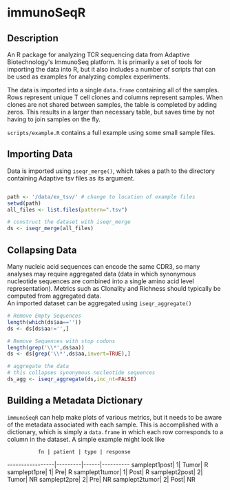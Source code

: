 # immunoSeqR

## Description

An R package for analyzing TCR sequencing data from Adaptive Biotechnology's ImmunoSeq platform.
It is primarily a set of tools for importing the data into R, but it also includes a number of
scripts that can be used as examples for analyzing complex experiments.

The data is imported into a single `data.frame` containing all of the samples. Rows represent
unique T cell clones and columns represent samples. When clones are not shared between samples,
the table is completed by adding zeros. This results in a larger than necessary table, but saves
time by not having to join samples on the fly. 

`scripts/example.R` contains a full example using some small sample files.

## Importing Data 
Data is imported using `iseqr_merge()`, which takes a path to the directory containing Adaptive
tsv files as its argument.

```R

path <- '/data/ex_tsv/' # change to location of example files
setwd(path)
all_files <- list.files(pattern=".tsv")

# construct the dataset with iseqr_merge
ds <- iseqr_merge(all_files)
``` 

## Collapsing Data 
Many nucleic acid sequences can encode the same CDR3, so many analyses may require aggregated
data (data in which synonymous nucleotide sequences are combined into a single amino acid level
representation). Metrics such as Clonality and Richness should typically be computed from aggregated
data.  
An imported dataset can be aggregated using `iseqr_aggregate()`

```R
# Remove Empty Sequences
length(which(ds$aa==''))
ds <- ds[ds$aa!='',]

# Remove Sequences with stop codons
length(grep('\\*',ds$aa))
ds <- ds[grep('\\*',ds$aa,invert=TRUE),]

# aggregate the data
# this collapses synonymous nucleotide sequences
ds_agg <- iseqr_aggregate(ds,inc_nt=FALSE)
```  

## Building a Metadata Dictionary
`immunoSeqR` can help make plots of various metrics, but it needs to be aware of the metadata
associated with each sample. This is accomplished with a dictionary, which is simply a
`data.frame` in which each row corresponds to a column in the dataset. A simple example might
look like 

              fn | patient | type | response
-----------------|---------|------|---------- 
  samplept1post|       1| Tumor|        R
   samplept1pre|       1|   Pre|        R
 samplept1tumor|       1|  Post|        R
  samplept2post|       2| Tumor|       NR
   samplept2pre|       2|   Pre|       NR
 samplept2tumor|       2|  Post|       NR

